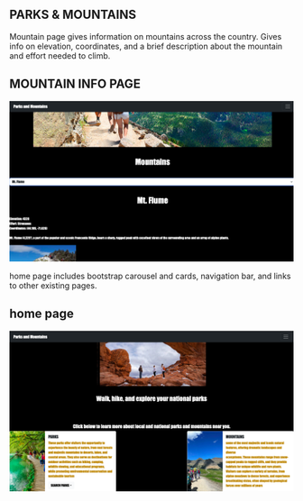 ## PARKS & MOUNTAINS

Mountain page gives information on mountains across the country. Gives info on elevation, coordinates, and a brief description about the mountain and effort needed to climb.
## MOUNTAIN INFO PAGE
![mountains](/image/mountain.png)

home page includes bootstrap carousel and cards, navigation bar, and links to other existing pages.
## home page
![home](/image/etohome.png)
